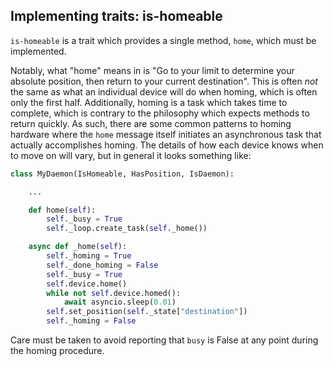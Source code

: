 ## Implementing traits: is-homeable

`is-homeable` is a trait which provides a single method, `home`, which
must be implemented.

Notably, what "home" means in is "Go to your limit to determine your
absolute position, then return to your current destination". This is
often *not* the same as what an individual device will do when homing,
which is often only the first half. Additionally, homing is a task which
takes time to complete, which is contrary to the philosophy which
expects methods to return quickly. As such, there are some common
patterns to homing hardware where the `home` message itself initiates an
asynchronous task that actually accomplishes homing. The details of how
each device knows when to move on will vary, but in general it looks
something like:

```python
class MyDaemon(IsHomeable, HasPosition, IsDaemon):

    ...

    def home(self):
        self._busy = True
        self._loop.create_task(self._home())

    async def _home(self):
        self._homing = True
        self._done_homing = False
        self._busy = True
        self.device.home()
        while not self.device.homed():
            await asyncio.sleep(0.01)
        self.set_position(self._state["destination"])
        self._homing = False
```

Care must be taken to avoid reporting that `busy` is False at any point
during the homing procedure.
